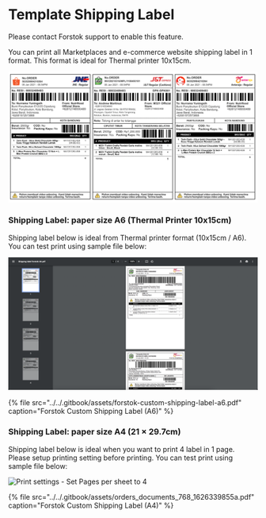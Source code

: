 # Template Shipping Label

Please contact Forstok support to enable this feature.

You can print all Marketplaces and e-commerce website shipping label in 1 format. This format is ideal for Thermal printer 10x15cm. 

![](../../.gitbook/assets/screen-shot-2021-06-14-at-11.37.11-am.png)

### Shipping Label: paper size A6 \(Thermal Printer 10x15cm\)

Shipping label below is ideal from Thermal printer format \(10x15cm / A6\). You can test print using sample file below:

![](../../.gitbook/assets/screen-shot-2021-07-15-at-5.13.11-pm.png)

{% file src="../../.gitbook/assets/forstok-custom-shipping-label-a6.pdf" caption="Forstok Custom Shipping Label \(A6\)" %}

### Shipping Label: paper size A4 \(21 × 29.7cm\)

Shipping label below is ideal when you want to print 4 label in 1 page.  Please setup printing setting before printing. You can test print using sample file below:

![Print settings - Set Pages per sheet to 4](../../.gitbook/assets/screen-shot-2021-07-15-at-1.18.55-pm.png)

{% file src="../../.gitbook/assets/orders\_documents\_768\_1626339855a.pdf" caption="Forstok Custom Shipping Label \(A4\)" %}



